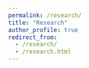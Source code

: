 ```yaml
---
permalink: /research/
title: "Research"
author_profile: true
redirect_from: 
  - /research/
  - /research.html
---
```

